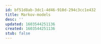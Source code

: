 ```yaml
---
id: bf51d8ab-3dc1-4d46-910d-294c3cc1e432
title: Markov-models
desc: ''
updated: 1603544251136
created: 1603544251136
stub: false
---
```


